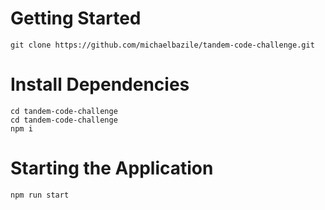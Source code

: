 # Getting Started

```In your terminal run
git clone https://github.com/michaelbazile/tandem-code-challenge.git
```
# Install Dependencies

```In your terminal run
cd tandem-code-challenge
cd tandem-code-challenge
npm i
```

# Starting the Application

```In your terminal run
npm run start
```



